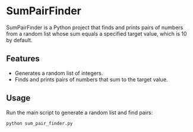 # SumPairFinder

SumPairFinder is a Python project that finds and prints pairs of numbers from 
a random list whose sum equals a specified target value, which is 10 by default.

## Features
- Generates a random list of integers.
- Finds and prints pairs of numbers that sum to the target value.

## Usage
Run the main script to generate a random list and find pairs:
```sh
python sum_pair_finder.py
